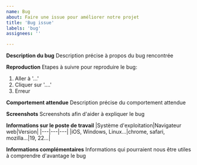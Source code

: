```yaml
---
name: Bug
about: Faire une issue pour améliorer notre projet
title: 'Bug issue'
labels: 'bug'
assignees: ''

---
```


**Description du bug**
Description précise à propos du bug rencontrée

**Reproduction**
Etapes à suivre pour reproduire le bug:
1. Aller à '...'
2. Cliquer sur '....'
4. Erreur

**Comportement attendue**
Description précise du comportement attendue

**Screenshots**
Screenshots afin d'aider à expliquer le bug

**Informations sur le poste de travail**
|Système d'exploitation|Navigateur web|Version|
|---|---|---|
|iOS, Windows, Linux...|chrome, safari, mozilla...|19, 22...|

**Informations complémentaires**
Informations qui pourraient nous être utiles à comprendre d'avantage le bug